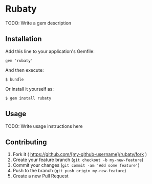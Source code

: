 # Rubaty

TODO: Write a gem description

## Installation

Add this line to your application's Gemfile:

    gem 'rubaty'

And then execute:

    $ bundle

Or install it yourself as:

    $ gem install rubaty

## Usage

TODO: Write usage instructions here

## Contributing

1. Fork it ( https://github.com/[my-github-username]/rubaty/fork )
2. Create your feature branch (`git checkout -b my-new-feature`)
3. Commit your changes (`git commit -am 'Add some feature'`)
4. Push to the branch (`git push origin my-new-feature`)
5. Create a new Pull Request
